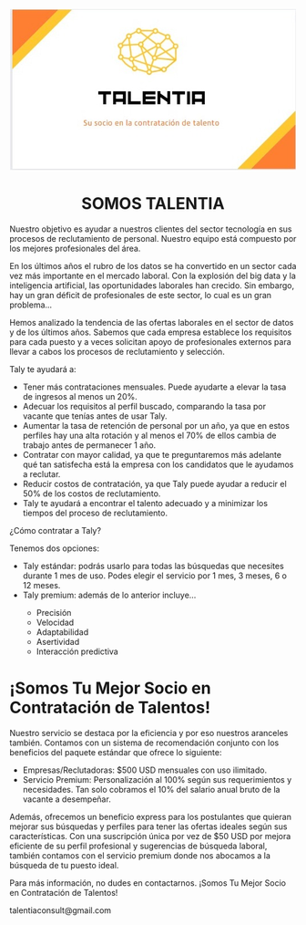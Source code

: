 <p align="center">
  <img src="WhatsApp Image 2023-04-10 at 1.51.00 AM.jpeg" alt="Texto alternativo de la imagen">
</p>

  <!-- Texto principal -->
 ## <h1 align=center> **SOMOS TALENTIA** </h1>

  <p>Nuestro objetivo es ayudar a nuestros clientes del sector tecnología en sus procesos de reclutamiento de personal. Nuestro equipo está compuesto por los mejores profesionales del área.</p>
  <p>En los últimos años el rubro de los datos se ha convertido en un sector cada vez más importante en el mercado laboral. Con la explosión del big data y la inteligencia artificial, las oportunidades laborales han crecido. Sin embargo, hay un gran déficit de profesionales de este sector, lo cual es un gran problema…</p>
  <p>Hemos analizado la tendencia de las ofertas laborales en el sector de datos y de los últimos años. Sabemos que cada empresa establece los requisitos para cada puesto y a veces solicitan apoyo de profesionales externos para llevar a cabos los procesos de reclutamiento y selección.</p>
  <p>Taly te ayudará a:</p>
  <ul>
    <li>Tener más contrataciones mensuales. Puede ayudarte a elevar la tasa de ingresos al menos un 20%.</li>
    <li>Adecuar los requisitos al perfil buscado, comparando la tasa por vacante que tenías antes de usar Taly.</li>
    <li>Aumentar la tasa de retención de personal por un año, ya que en estos perfiles hay una alta rotación y al menos el 70% de ellos cambia de trabajo antes de permanecer 1 año.</li>
    <li>Contratar con mayor calidad, ya que te preguntaremos más adelante qué tan satisfecha está la empresa con los candidatos que le ayudamos a reclutar.</li>
    <li>Reducir costos de contratación, ya que Taly puede ayudar a reducir el 50% de los costos de reclutamiento.</li>
    <li>Taly te ayudará a encontrar el talento adecuado y a minimizar los tiempos del proceso de reclutamiento.</li>
  </ul>
  <p>¿Cómo contratar a Taly?</p>
  <p>Tenemos dos opciones:</p>
  <ul>
    <li>Taly estándar: podrás usarlo para todas las búsquedas que necesites durante 1 mes de uso. Podes elegir el servicio por 1 mes, 3 meses, 6 o 12 meses.</li>
    <li>Taly premium: además de lo anterior incluye…</li>
    <ul>
      <li>Precisión</li>
      <li>Velocidad</li>
      <li>Adaptabilidad</li>
      <li>Asertividad</li>
      <li>Interacción predictiva</li>
    </ul>
  </ul>
  <title>Información del Servicio de Contratación de Talentos</title>
</head>
<body>
	<h1>¡Somos Tu Mejor Socio en Contratación de Talentos!</h1>
	<p>Nuestro servicio se destaca por la eficiencia y por eso nuestros aranceles también. Contamos con un sistema de recomendación conjunto con los beneficios del paquete estándar que ofrece lo siguiente:</p>
	<ul>
		<li>Empresas/Reclutadoras: $500 USD mensuales con uso ilimitado.</li>
		<li>Servicio Premium: Personalización al 100% según sus requerimientos y necesidades. Tan solo cobramos el 10% del salario anual bruto de la vacante a desempeñar.</li>
	</ul>
	<p>Además, ofrecemos un beneficio express para los postulantes que quieran mejorar sus búsquedas y perfiles para tener las ofertas ideales según sus características. Con una suscripción única por vez de $50 USD por mejora eficiente de su perfil profesional y sugerencias de búsqueda laboral, también contamos con el servicio premium donde nos abocamos a la búsqueda de tu puesto ideal.</p>
	<p>Para más información, no dudes en contactarnos. ¡Somos Tu Mejor Socio en Contratación de Talentos!</p>
	<p>talentiaconsult@gmail.com</p>
</body>
